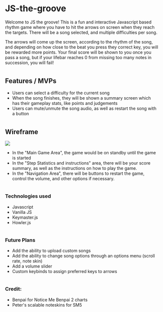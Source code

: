# JS-the-groove
  Welcome to JS the groove! This is a fun and interactive Javascript based rhythm game where you have to hit the arrows on screen when they reach the targets. There will be a song selected, and multiple difficulties per song.
  
  The arrows will come up the screen, according to the rhythm of the song, and depending on how close to the beat you press they correct key, you will be rewarded more points. Your final score will be shown to you once you pass a song, but if your lifebar reaches 0 from missing too many notes in succession, you will fail!
#
## Features / MVPs

- Users can select a difficulty for the current song
- When the song finishes, they will be shown a summary screen which has their gameplay stats, like points and judgements
- Users can mute/unmute the song audio, as well as restart the song with a button

#
## Wireframe

<img src="https://github.com/JonJWong/JS-the-groove/blob/main/assets/images/wireframe.png"></img>

- In the "Main Game Area", the game would be on standby until the game is started
- In the "Step Statistics and instructions" area, there will be your score summary, as well as the instructions on how to play the game.
- In the "Navigation Area", there will be buttons to restart the game, control the volume, and other options if necessary.

#
### Technologies used
- Javascript
- Vanilla JS
- Keymaster.js
- Howler.js

#
### Future Plans
- Add the ability to upload custom songs
- Add the ability to change song options through an options menu (scroll rate, note skin)
- Add a volume slider
- Custom keybinds to assign preferred keys to arrows

#
### Credit:
- Benpai for Notice Me Benpai 2 charts
- Peter's scalable noteskins for SM5